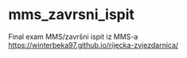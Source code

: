 # mms_zavrsni_ispit
Final exam MMS/završni ispit iz MMS-a
<br>
https://winterbeka97.github.io/rijecka-zvjezdarnica/

